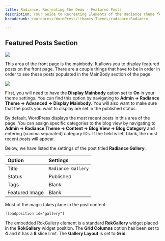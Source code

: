 ```yaml
---
title: Radiance: Recreating the Demo - Featured Posts
description: Your Guide to Recreating Elements of the Radiance Theme for WordPress
breadcrumb: /wordpress:WordPress/!themes:Themes/radiance:Radiance

---
```


Featured Posts Section
-----

![][demo]

This area of the front page is the mainbody. It allows you to display featured posts on the front page. There are a couple things that have to be in order in order to see these posts populated in the MainBody section of the page.

![][mainbody]

First, you will need to have the **Display Mainbody** option set to **On** in your theme settings. You can find this option by navigating to **Admin -> Radiance Theme -> Advanced -> Display Mainbody**. You will also want to make sure that the posts you want to display are set in the published status.

By default, WordPress displays the most recent posts in this area of the page. You can assign specific categories to the blog view by navigating to **Admin -> Radiance Theme -> Content -> Blog View -> Blog Category** and entering (comma separated) category IDs. If the field is left blank, the most recent posts will appear. 

Below, we have listed the settings of the post titled **Radiance Gallery**.

| Option         | Settings           |
| :------------- | :----------------- |
| Title          | `Radiance Gallery` |
| Status         | Published          |
| Tags           | Blank              |
| Featured Image | Blank              |


Most of the magic takes place in the post content:

~~~ .html
[loadposition id="gallery"] 
~~~ 

The embedded RokGallery element is a standard **RokGallery** widget placed in the **RokGallery** widget position. The **Grid Columns** option has been set to **4** and it has a **8** slice limit. The **Gallery Layout** is set to **Grid**.

[demo]: assets/demo_7.jpeg
[mainbody]: assets/mainbody.jpg